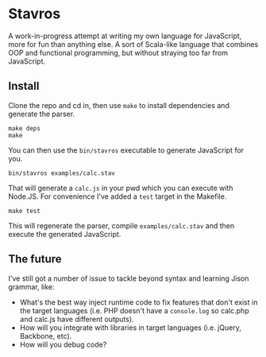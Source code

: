 # Stavros

A work-in-progress attempt at writing my own language for JavaScript, more for fun than anything else. A sort of Scala-like language that combines OOP and functional programming, but without straying too far from JavaScript.

## Install

Clone the repo and cd in, then use `make` to install dependencies and generate the parser.

    make deps
    make

You can then use the `bin/stavros` executable to generate JavaScript for you.

    bin/stavros examples/calc.stav

That will generate a `calc.js` in your pwd which you can execute with Node.JS. For convenience I've added a `test` target in the Makefile.

    make test

This will regenerate the parser, compile `examples/calc.stav` and then execute the generated JavaScript.

## The future

I've still got a number of issue to tackle beyond syntax and learning Jison grammar, like:

* What's the best way inject runtime code to fix features that don't exist in the target languages (i.e. PHP doesn't have a `console.log` so calc.php and calc.js have different outputs).
* How will you integrate with libraries in target languages (i.e. jQuery, Backbone, etc).
* How will you debug code?
